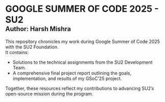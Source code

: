 # GOOGLE SUMMER OF CODE 2025 - SU2 <br><span style="font-size:70%;">Author: Harsh Mishra</span>

<p>
This repository chronicles my work during Google Summer of Code 2025 with the SU2 Foundation.</br>
It contains:
</p>

<ul>
  <li>Solutions to the technical assignments from the SU2 Development Team.</li>
  <li>A comprehensive final project report outlining the goals, implementation, and results of my GSoC’25 project.</li>
</ul>

<p>Together, these resources reflect my contributions to advancing SU2’s open-source mission during the program.</p>
